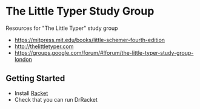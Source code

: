# The Little Typer Study Group
Resources for "The Little Typer" study group

* https://mitpress.mit.edu/books/little-schemer-fourth-edition
* http://thelittletyper.com
* https://groups.google.com/forum/#!forum/the-little-typer-study-group-london

## Getting Started

* Install [Racket](https://racket-lang.org/)
* Check that you can run DrRacket
